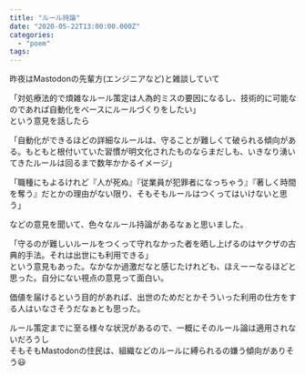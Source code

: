 ```yaml
---
title: "ルール持論"
date: "2020-05-22T13:00:00.000Z"
categories: 
  - "poem"
tags: 
---
```


昨夜はMastodonの先輩方(エンジニアなど)と雑談していて

「対処療法的で煩雑なルール策定は人為的ミスの要因になるし、技術的に可能なのであれば自動化をベースにルールづくりをしたい」  
という意見を話したら

「自動化ができるほどの詳細なルールは、守ることが難しくて破られる傾向がある。もともと根付いていた習慣が明文化されたものならまだしも、いきなり湧いてきたルールは回るまで数年かかるイメージ」

「職種にもよるけれど『人が死ぬ』『従業員が犯罪者になっちゃう』『著しく時間を奪う』だとかの理由がない限り、そもそもルールはつくってはいけないと思う」

などの意見を聞いて、色々なルール持論があるなぁと思いました。

「守るのが難しいルールをつくって守れなかった者を晒し上げるのはヤクザの古典的手法。それは出世にも利用できる」  
という意見もあった。なかなか過激だなと感じたけれども、ほえーーなるほどと思った。自分にない視点の意見って面白い。

価値を届けるという目的があれば、出世のためだとかそういった利用の仕方をする人はいなさそうだなぁとも思った。

ルール策定までに至る様々な状況があるので、一概にそのルール論は適用されないだろうし  
そもそもMastodonの住民は、組織などのルールに縛られるの嫌う傾向がありそう😃
